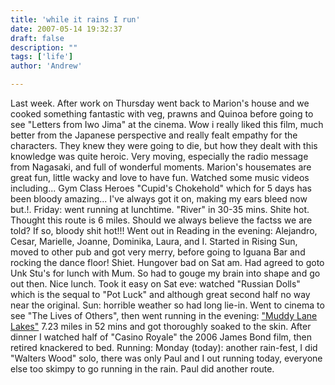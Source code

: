 ```yaml
---
title: 'while it rains I run'
date: 2007-05-14 19:32:37
draft: false
description: ""
tags: ['life']
author: 'Andrew'

---
```


Last week. After work on Thursday went back to Marion's house and we cooked something fantastic with veg, prawns and Quinoa before going to see "Letters from Iwo Jima" at the cinema. Wow i really liked this film, much better from the Japanese perspective and really fealt empathy for the characters. They knew they were going to die, but how they dealt with this knowledge was quite heroic. Very moving, especially the radio message from Nagasaki, and full of wonderful moments. Marion's housemates are great fun, little wacky and love to have fun. Watched some music videos including... Gym Class Heroes "Cupid's Chokehold" which for 5 days has been bloody amazing... I've always got it on, making my ears bleed now but.!. Friday: went running at lunchtime. "River" in 30-35 mins. Shite hot. Thought this route is 6 miles. Should we always believe the factss we are told? If so, bloody shit hot!!! Went out in Reading in the evening: Alejandro, Cesar, Marielle, Joanne, Dominika, Laura, and I. Started in Rising Sun, moved to other pub and got very merry, before going to Iguana Bar and rocking the dance floor! Shiet. Hungover bad on Sat am. Had agreed to goto Unk Stu's for lunch with Mum. So had to gouge my brain into shape and go out then. Nice lunch. Took it easy on Sat eve: watched "Russian Dolls" which is the sequal to "Pot Luck" and although great second half no way near the original. Sun: horrible weather so had long lie-in. Went to cinema to see "The Lives of Others", then went running in the evening: ["Muddy Lane Lakes"](http://www.gmap-pedometer.com/?r=953798) 7.23 miles in 52 mins and got thoroughly soaked to the skin. After dinner I watched half of "Casino Royale" the 2006 James Bond film, then retired knackered to bed. Running: Monday (today): another rain-fest, I did "Walters Wood" solo, there was only Paul and I out running today, everyone else too skimpy to go running in the rain. Paul did another route.
